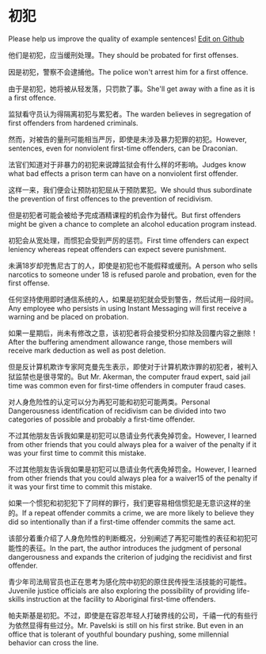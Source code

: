 # 初犯

Please help us improve the quality of example sentences! [Edit on Github](https://github.com/jiyushe/jiyu-example-sentence-source/blob/main/chinese/chufan.md)

<p><span class="chinese">他们是初犯，应当缓刑处理。</span><span class="english">They should be probated for first offenses.</span></p>

<p><span class="chinese">因是初犯，警察不会逮捕他。</span><span class="english">The police won't arrest him for a first offence.</span></p>

<p><span class="chinese">由于是初犯，她将被从轻发落，只罚款了事。</span><span class="english">She'll get away with a fine as it is a first offence.</span></p>

<p><span class="chinese">监狱看守员认为得隔离初犯与累犯者。</span><span class="english">The warden believes in segregation of first offenders from hardened criminals.</span></p>

<p><span class="chinese">然而，对被告的量刑可能相当严厉，即使是未涉及暴力犯罪的初犯。</span><span class="english">However, sentences, even for nonviolent first-time offenders, can be Draconian.</span></p>

<p><span class="chinese">法官们知道对于非暴力的初犯来说蹲监狱会有什么样的坏影响。</span><span class="english">Judges know what bad effects a prison term can have on a nonviolent first offender.</span></p>

<p><span class="chinese">这样一来，我们便会让预防初犯屈从于预防累犯。</span><span class="english">We should thus subordinate the prevention of first offences to the prevention of recidivism.</span></p>

<p><span class="chinese">但是初犯者可能会被给予完成酒精课程的机会作为替代。</span><span class="english">But first offenders might be given a chance to complete an alcohol education program instead.</span></p>

<p><span class="chinese">初犯会从宽处理，而惯犯会受到严厉的惩罚。</span><span class="english">First time offenders can expect leniency whereas repeat offenders can expect severe punishment.</span></p>

<p><span class="chinese">未满18岁却兜售尼古丁的人，即使是初犯也不能假释或缓刑。</span><span class="english">A person who sells narcotics to someone under 18 is refused parole and probation, even for the first offense.</span></p>

<p><span class="chinese">任何坚持使用即时通信系统的人，如果是初犯就会受到警告，然后试用一段时间。</span><span class="english">Any employee who persists in using Instant Messaging will first receive a warning and be placed on probation.</span></p>

<p><span class="chinese">如果一星期后，尚未有修改之意，该初犯者将会接受积分扣除及回覆内容之删除！</span><span class="english">After the buffering amendment allowance range, those members will receive mark deduction as well as post deletion.</span></p>

<p><span class="chinese">但是反计算机欺诈专家阿克曼先生表示，即使对于计算机欺诈罪的初犯者，被判入狱监禁也是很寻常的。</span><span class="english">But Mr. Akerman, the computer fraud expert, said jail time was common even for first-time offenders in computer fraud cases.</span></p>

<p><span class="chinese">对人身危险性的认定可以分为再犯可能和初犯可能两类。</span><span class="english">Personal Dangerousness identification of recidivism can be divided into two categories of possible and probably a first-time offender.</span></p>

<p><span class="chinese">不过其他朋友告诉我如果是初犯可以恳请业务代表免掉罚金。</span><span class="english">However, I learned from other friends that you could always plea for a waiver of the penalty if it was your first time to commit this mistake.</span></p>

<p><span class="chinese">不过其他朋友告诉我如果是初犯可以恳请业务代表免掉罚金。</span><span class="english">However, I learned from other friends that you could always plea for a waiver15 of the penalty if it was your first time to commit this mistake.</span></p>

<p><span class="chinese">如果一个惯犯和初犯犯下了同样的罪行，我们更容易相信惯犯是无意识这样的坐的。</span><span class="english">If a repeat offender commits a crime, we are more likely to believe they did so intentionally than if a first-time offender commits the same act.</span></p>

<p><span class="chinese">该部分着重介绍了人身危险性的判断概况，分别阐述了再犯可能性的表征和初犯可能性的表征。</span><span class="english">In the part, the author introduces the judgment of personal dangerousness and expands the criterion of judging the recidivist and first offender.</span></p>

<p><span class="chinese">青少年司法局官员也正在思考为感化院中初犯的原住民传授生活技能的可能性。</span><span class="english">Juvenile justice officials are also exploring the possibility of providing life-skills instruction at the facility to Aboriginal first-time offenders.</span></p>

<p><span class="chinese">帕夫斯基是初犯。不过，即使是在容忍年轻人打破界线的公司，千禧一代的有些行为依然显得有些过分。</span><span class="english">Mr. Pavelski is still on his first strike. But even in an office that is tolerant of youthful boundary pushing, some millennial behavior can cross the line.</span></p>

